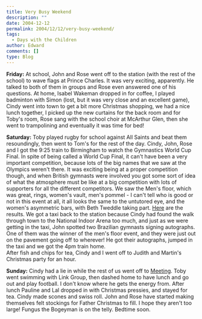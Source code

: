 ```yaml
---
title: Very Busy Weekend
description: ""
date: 2004-12-12
permalink: 2004/12/12/very-busy-weekend/
tags:
  - Days with the Children
author: Edward
comments: []
type: Blog
---
```


**Friday:** At school, John and Rose went off to the station (with the
rest of the school) to wave flags at Prince Charles. It was very
exciting, apparently. He talked to both of them in groups and Rose even
answered one of his questions. At home, Isabel Wakeman dropped in for
coffee, I played badminton with Simon (lost, but it was very close and
an excellent game), Cindy went into town to get a bit more Christmas
shopping, we had a nice lunch together, I picked up the new curtains for
the back room and for Toby\'s room, Rose sang with the school choir at
McArthur Glen, then she went to trampolining and eventually it was time
for bed!

**Saturday:** Toby played rugby for school against All Saints and beat
them resoundingly, then went to Tom\'s for the rest of the day. Cindy,
John, Rose and I got the 9:25 train to Birmingham to watch the
Gymnastics World Cup Final. In spite of being called a World Cup Final,
it can\'t have been a very important competition, because lots of the
big names that we saw at the Olympics weren\'t there. It was exciting
being at a proper competition though, and when British gymnasts were
involved you got some sort of idea of what the atmosphere must be like
at a big competition with lots of supporters for all the different
competitors. We saw the Men\'s floor, which was great, rings, women\'s
vault, men\'s pommel - I can\'t tell who is good or not in this event at
all, it all looks the same to the untutored eye, and the women\'s
asymmetric bars, with Beth Tweddle taking part. [Here][1] are the
results. We got a taxi back to the station because Cindy had found the
walk through town to the National Indoor Arena too much, and just as we
were getting in the taxi, John spotted two Brazilian gymnasts signing
autographs. One of them was the winner of the men\'s floor event, and
they were just out on the pavement going off to wherever! He got their
autographs, jumped in the taxi and we got the 4pm train home.  
 After fish and chips for tea, Cindy and I went off to Judith and
Martin\'s Christmas party for an hour.

**Sunday:** Cindy had a lie in while the rest of us went off to
[Meeting][2]. Toby went swimming with Link Group, then dashed home to
have lunch and go out and play football. I don\'t know where he gets the
energy from. After lunch Pauline and Lal dropped in with Christmas
pressies, and stayed for tea. Cindy made scones and swiss roll. John and
Rose have started making themselves felt stockings for Father Christmas
to fill. I hope they aren\'t too large! Fungus the Bogeyman is on the
telly. Bedtime soon.



[1]: https://www.british-gymnastics.org/cms/publish/article_764.shtml
[2]: https://www.yorkquakers.org.uk

